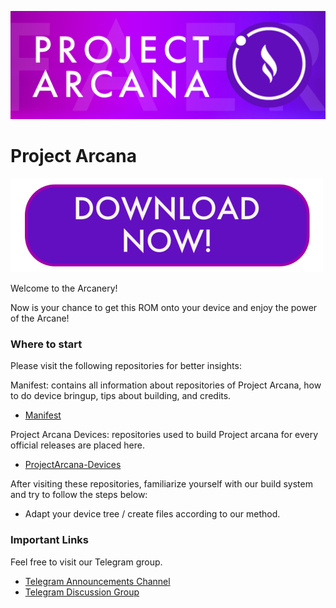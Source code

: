![Project Arcana](https://github.com/projectarcana-aosp/.github/raw/master/profile/arcana.png)

Project Arcana
=====================

[![Download Project Arcana](https://github.com/projectarcana-aosp/.github/raw/master/profile/download.png)](https://www.pling.com/p/1634425/)

Welcome to the Arcanery! 

Now is your chance to get this ROM onto your device and enjoy the power of the Arcane!

### Where to start

Please visit the following repositories for better insights:

Manifest: contains all information about repositories of Project Arcana, how to do device bringup, tips about building, and credits.
- [Manifest](https://github.com/projectarcana-aosp/manifest)

Project Arcana Devices: repositories used to build Project arcana for every official releases are placed here.
- [ProjectArcana-Devices](https://github.com/ProjectArcana-Devices)

After visiting these repositories, familiarize yourself with our build system and try to follow the steps below:

- Adapt your device tree / create files according to our method.

### Important Links

Feel free to visit our Telegram group.

- [Telegram Announcements Channel](https://t.me/ArcaneOSUpdates)
- [Telegram Discussion Group](https://t.me/ArcaneOSCommunity)
